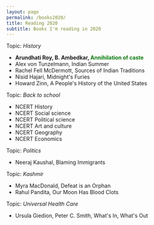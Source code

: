 ```yaml
---
layout: page
permalink: /books2020/
title: Reading 2020
subtitle: Books I'm reading in 2020
---
```

Topic: *History*

* **Arundhati Roy, B. Ambedkar, <span style="color: green">Annihilation of caste</span>**
* Alex von Tunzelmann, Indian Summer
* Rachel Fell McDermott, Sources of Indian Traditions
* Nisid Hajari, Midnight's Furies 
* Howard Zinn, A People's History of the United States

Topic: *Back to school*

* NCERT History
* NCERT Social science
* NCERT Political science
* NCERT Art and culture
* NCERT Geography
* NCERT Economics

Topic: *Politics*

* Neeraj Kaushal, Blaming Immigrants

Topic: *Kashmir*

* Myra MacDonald, Defeat is an Orphan
* Rahul Pandita, Our Moon Has Blood Clots

Topic: *Universal Health Care*

* Ursula Giedion, Peter C. Smith, What's In, What's Out
